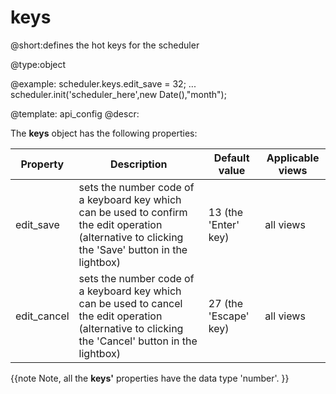 keys
=============
@short:defines the hot keys for the scheduler

	

@type:object

@example:
scheduler.keys.edit_save = 32;
...
scheduler.init('scheduler_here',new Date(),"month");

@template:	api_config
@descr:


The **keys** object has the following properties:

<table class="list" cellspacing="0" cellpadding="5" border="0">
	<thead>
	<tr>
		<th>
			Property
		</th>
		<th>
			Description
		</th>
		<th>
			Default value
		</th>
		<th>
			Applicable views
		</th>
	</tr>
	</thead>
	<tbody>
	<tr>
		<td>edit_save</td>
		<td>sets the number code of a keyboard key which can be used to confirm the edit operation (alternative to clicking the 'Save' button in the lightbox)</td>
		<td>13 (the 'Enter' key)</td>
		<td>all views</td>
	</tr>
	<tr>
		<td>edit_cancel</td>
		<td>sets the number code of a keyboard key which can be used to cancel the edit operation (alternative to clicking the 'Cancel' button in the lightbox)</td>
		<td>27 (the 'Escape' key)</td>
		<td>all views</td>
	</tr>
	</tbody>
</table>


{{note
Note, all the **keys'** properties have the data type 'number'.
}}